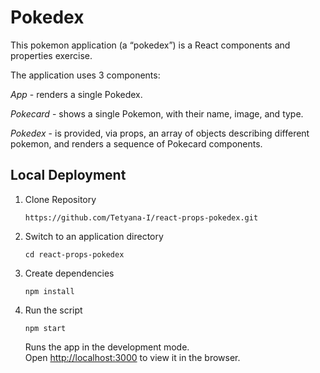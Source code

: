 # Pokedex
This pokemon application (a “pokedex”) is a React components and properties exercise.

The application uses 3 components:

*App*  - renders a single Pokedex.

*Pokecard* - shows a single Pokemon, with their name, image, and type.

*Pokedex* -  is provided, via props, an array of objects describing different pokemon, and renders a sequence of Pokecard components.


## Local Deployment

1. Clone Repository
    
    `https://github.com/Tetyana-I/react-props-pokedex.git`

2. Switch to an application directory

    `cd react-props-pokedex`

3. Create dependencies
    
    `npm install`

2. Run the script 
    
    `npm start`

    Runs the app in the development mode.\
    Open [http://localhost:3000](http://localhost:3000) to view it in the browser.


